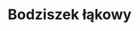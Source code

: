 ---
title: 'Bodziszek łąkowy'
latina: '(Geranium pratense)'
pubDate: 'Jun 09 2025'
mainImage: 'bodziszek_lakowy_cn20qs'
level1: 'rośliny naczyniowe'
level2: 'bodziszkowce'
level3: 'bodziszkowate'
level4: 'bodziszek'
flowertime: 'czerwiec - wrzesień'
where: 'Rodzimym obszarem jego występowania jest Europa i Azja, ale rozprzestrzeniony jest też poza obszarem swojego naturalnego występowania i uprawiany jest w wielu krajach świata. W Polsce roślina średnio pospolita na całym niżu, częściej występuje na południu.'
---